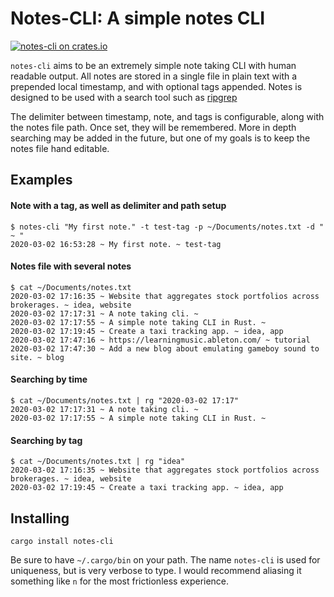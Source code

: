 Notes-CLI: A simple notes CLI
========================================

[![notes-cli on crates.io][cratesio-image]][cratesio]

[cratesio-image]: https://img.shields.io/crates/v/notes-cli.svg
[cratesio]: https://crates.io/crates/notes-cli

`notes-cli` aims to be an extremely simple note taking CLI with human readable output.
All notes are stored in a single file in plain text with a prepended local timestamp, and
with optional tags appended. Notes is designed to be used with a search tool such
as [ripgrep](https://github.com/BurntSushi/ripgrep)

The delimiter between timestamp, note, and tags is configurable, along with the notes
file path. Once set, they will be remembered. More in depth searching may be added in
the future, but one of my goals is to keep the notes file hand editable.

## Examples

#### Note with a tag, as well as delimiter and path setup
```
$ notes-cli "My first note." -t test-tag -p ~/Documents/notes.txt -d " ~ "
2020-03-02 16:53:28 ~ My first note. ~ test-tag
```

#### Notes file with several notes
```
$ cat ~/Documents/notes.txt 
2020-03-02 17:16:35 ~ Website that aggregates stock portfolios across brokerages. ~ idea, website
2020-03-02 17:17:31 ~ A note taking cli. ~ 
2020-03-02 17:17:55 ~ A simple note taking CLI in Rust. ~ 
2020-03-02 17:19:45 ~ Create a taxi tracking app. ~ idea, app
2020-03-02 17:47:16 ~ https://learningmusic.ableton.com/ ~ tutorial
2020-03-02 17:47:30 ~ Add a new blog about emulating gameboy sound to site. ~ blog
```

#### Searching by time
```
$ cat ~/Documents/notes.txt | rg "2020-03-02 17:17"
2020-03-02 17:17:31 ~ A note taking cli. ~ 
2020-03-02 17:17:55 ~ A simple note taking CLI in Rust. ~
```

#### Searching by tag
```
$ cat ~/Documents/notes.txt | rg "idea"
2020-03-02 17:16:35 ~ Website that aggregates stock portfolios across brokerages. ~ idea, website
2020-03-02 17:19:45 ~ Create a taxi tracking app. ~ idea, app
```

## Installing

```
cargo install notes-cli 
```
Be sure to have `~/.cargo/bin` on your path. The name `notes-cli` is used for uniqueness, but is very
verbose to type. I would recommend aliasing it something like `n` for the most frictionless experience.